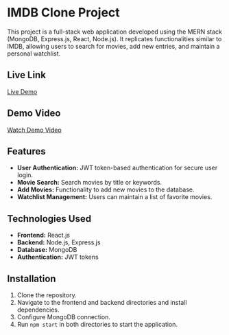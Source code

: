 # IMDB Clone Project

This project is a full-stack web application developed using the MERN stack (MongoDB, Express.js, React, Node.js). It replicates functionalities similar to IMDB, allowing users to search for movies, add new entries, and maintain a personal watchlist.

## Live Link

[Live Demo](https://imtb.onrender.com)

## Demo Video

[Watch Demo Video](https://drive.google.com/file/d/1c4zfBd1rOcnZV2_J6guD-6jqBMATW5G8/view)

## Features

- **User Authentication:** JWT token-based authentication for secure user login.
- **Movie Search:** Search movies by title or keywords.
- **Add Movies:** Functionality to add new movies to the database.
- **Watchlist Management:** Users can maintain a list of favorite movies.

## Technologies Used

- **Frontend:** React.js
- **Backend:** Node.js, Express.js
- **Database:** MongoDB
- **Authentication:** JWT tokens

## Installation

1. Clone the repository.
2. Navigate to the frontend and backend directories and install dependencies.
3. Configure MongoDB connection.
4. Run `npm start` in both directories to start the application.

